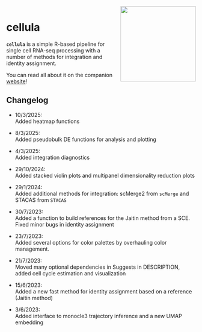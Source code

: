 <img src="https://user-images.githubusercontent.com/21171362/232594749-6a6beacc-6c59-4e40-ae62-e7026f355742.png" align="right" width="200"/>

# cellula

**`cellula`** is a simple R-based pipeline for single cell RNA-seq processing with a number of methods for integration and identity assignment.

You can read all about it on the companion [website](https://gdagstn.github.io/cellulaweb)!

## Changelog

-   10/3/2025:\
	Added heatmap functions

-   8/3/2025:\
	Added pseudobulk DE functions for analysis and plotting 
	
-   4/3/2025:\
    Added integration diagnostics

-   29/10/2024:\
    Added stacked violin plots and multipanel dimensionality reduction plots

-   29/1/2024:\
    Added additional methods for integration: scMerge2 from `scMerge` and STACAS from `STACAS`
    
-   30/7/2023:\
    Added a function to build references for the Jaitin method from a SCE. Fixed minor bugs in identity assignment

-   23/7/2023:\
    Added several options for color palettes by overhauling color management.

-   21/7/2023:\
    Moved many optional dependencies in Suggests in DESCRIPTION, added cell cycle estimation and visualization

-   15/6/2023:\
    Added a new fast method for identity assignment based on a reference (Jaitin method)

-   3/6/2023:\
    Added interface to monocle3 trajectory inference and a new UMAP embedding
